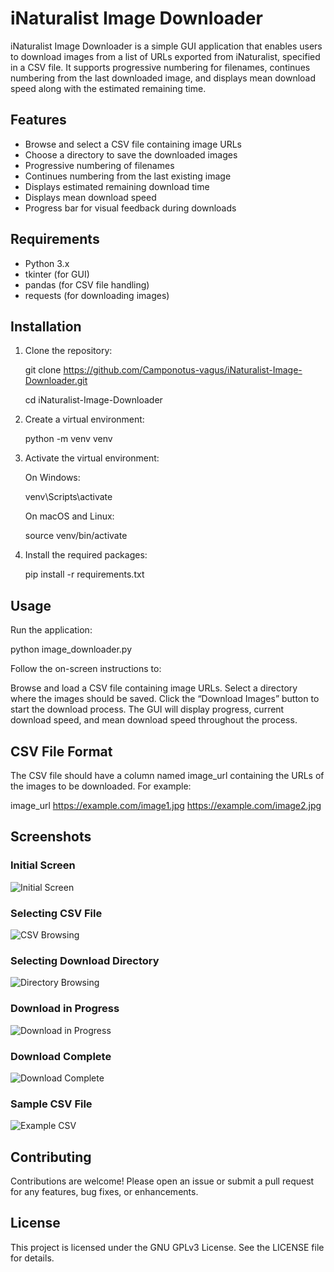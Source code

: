 # iNaturalist Image Downloader

iNaturalist Image Downloader is a simple GUI application that enables users to download images from a list of URLs exported from iNaturalist, specified in a CSV file. It supports progressive numbering for filenames, continues numbering from the last downloaded image, and displays mean download speed along with the estimated remaining time.

## Features

- Browse and select a CSV file containing image URLs
- Choose a directory to save the downloaded images
- Progressive numbering of filenames
- Continues numbering from the last existing image
- Displays estimated remaining download time
- Displays mean download speed
- Progress bar for visual feedback during downloads

## Requirements

- Python 3.x
- tkinter (for GUI)
- pandas (for CSV file handling)
- requests (for downloading images)

## Installation

1. Clone the repository:

   git clone https://github.com/Camponotus-vagus/iNaturalist-Image-Downloader.git

   cd iNaturalist-Image-Downloader

3. Create a virtual environment:

    python -m venv venv

4. Activate the virtual environment:

    On Windows:

    venv\Scripts\activate

    On macOS and Linux:

    source venv/bin/activate

5. Install the required packages:

    pip install -r requirements.txt

## Usage

Run the application:

python image_downloader.py

Follow the on-screen instructions to:

Browse and load a CSV file containing image URLs.
Select a directory where the images should be saved.
Click the “Download Images” button to start the download process.
The GUI will display progress, current download speed, and mean download speed throughout the process.

## CSV File Format

The CSV file should have a column named image_url containing the URLs of the images to be downloaded. For example:

image_url
https://example.com/image1.jpg
https://example.com/image2.jpg

## Screenshots

### Initial Screen
![Initial Screen](path_to_screenshot/initial_screen.png)

### Selecting CSV File
![CSV Browsing](path_to_screenshot/csv_browsing.png)

### Selecting Download Directory
![Directory Browsing](path_to_screenshot/directory_browsing.png)

### Download in Progress
![Download in Progress](path_to_screenshot/download_in_progress.png)

### Download Complete
![Download Complete](path_to_screenshot/download_complete.png)

### Sample CSV File
![Example CSV](path_to_screenshot/example_csv.png)

## Contributing

Contributions are welcome! Please open an issue or submit a pull request for any features, bug fixes, or enhancements.

## License

This project is licensed under the GNU GPLv3 License. See the LICENSE file for details.
